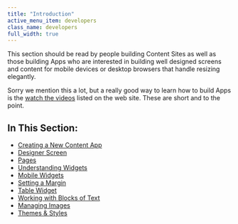 ```yaml
---
title: "Introduction"
active_menu_item: developers
class_name: developers
full_width: true
---
```



This section should be read by people building Content Sites as well as those building Apps who are interested in building well designed screens and content for mobile devices or desktop browsers that handle resizing elegantly.

Sorry we mention this a lot, but a really good way to learn how to build Apps is the [watch the videos](http://www.applicationcraft.com/mobile-application/developer-center/training-videos) listed on the web site. These are short and to the point.

## In This Section:

 - [Creating a New Content App](/developers/documentation/product-guide/content-and-app-layout/introduction/creating-a-new-content-app)
 - [Designer Screen](/developers/documentation/product-guide/content-and-app-layout/introduction/designer-screen)
 - [Pages](/developers/documentation/product-guide/content-and-app-layout/introduction/pagesintro)
 - [Understanding Widgets](/developers/documentation/product-guide/content-and-app-layout/introduction/understanding-widgets)
 - [Mobile Widgets](/developers/documentation/product-guide/content-and-app-layout/introduction/mobile-widgets)
 - [Setting a Margin](/developers/documentation/product-guide/content-and-app-layout/introduction/setting-a-margin)
 - [Table Widget](/developers/documentation/product-guide/content-and-app-layout/introduction/table-widget)
 - [Working with Blocks of Text](/developers/documentation/product-guide/content-and-app-layout/introduction/working-with-blocks-of-text)
 - [Managing Images](/developers/documentation/product-guide/content-and-app-layout/introduction/managing-images)
 - [Themes & Styles](/developers/documentation/product-guide/content-and-app-layout/introduction/themes-styles/)

